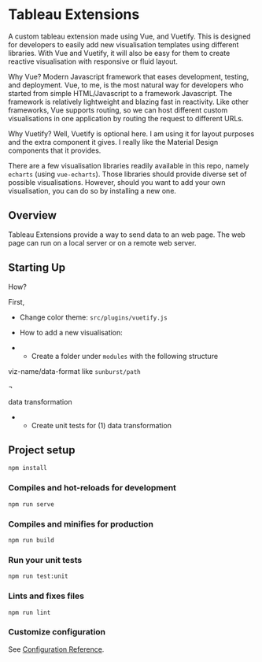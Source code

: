 # Tableau Extensions

A custom tableau extension made using Vue, and Vuetify. This is designed for developers to easily add new visualisation templates using different libraries.
With Vue and Vuetify, it will also be easy for them to create reactive visualisation with responsive or fluid layout.

Why Vue? Modern Javascript framework that eases development, testing, and deployment. Vue, to me, is the most natural way for developers who started from simple HTML/Javascript to a framework Javascript. The framework is relatively lightweight and blazing fast in reactivity. Like other frameworks, Vue supports routing, so we can host different custom visualisations in one application by routing the request to different URLs.

Why Vuetify? Well, Vuetify is optional here. I am using it for layout purposes and the extra component it gives. I really like the Material Design components that it provides.

There are a few visualisation libraries readily available in this repo, namely `echarts` (using `vue-echarts`). Those libraries should provide diverse set of possible visualisations. However, should you want to add your own visualisation, you can do so by installing a new one. 



## Overview

Tableau Extensions provide a way to send data to an web page. The web page can run on a local server or on a remote web server. 

## Starting Up


How?

First, 


* Change color theme: `src/plugins/vuetify.js`

* How to add a new visualisation:

* * Create a folder under `modules` with the following structure

viz-name/data-format like `sunburst/path`

¬

data transformation

* * Create unit tests for (1) data transformation


## Project setup
```
npm install
```

### Compiles and hot-reloads for development
```
npm run serve
```

### Compiles and minifies for production
```
npm run build
```

### Run your unit tests
```
npm run test:unit
```

### Lints and fixes files
```
npm run lint
```

### Customize configuration
See [Configuration Reference](https://cli.vuejs.org/config/).
